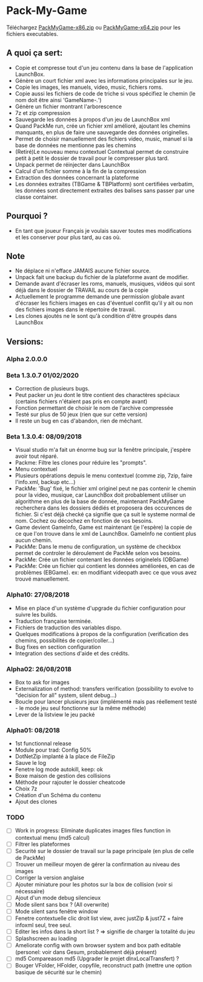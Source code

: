 
# Pack-My-Game

Téléchargez [PackMyGame-x86.zip](https://github.com/daerlnaxe/Pack-My-Game/blob/master/PackMyGame%20x86%20-%20A03.zip) ou [PackMyGame-x64.zip](https://github.com/daerlnaxe/Pack-My-Game/blob/master/PackMyGame%20x64%20-%20A02.zip) pour les fichiers executables.

## A quoi ça sert:
 * Copie et compresse tout d'un jeu contenu dans la base de l'application LaunchBox.
 * Génère un court fichier xml avec les informations principales sur le jeu.
 * Copie les images, les manuels, video, music, fichiers roms.
 * Copie aussi les fichiers de code de triche si vous spécifiez le chemin (le nom doit être ainsi 'GameName-*.*')
 * Génère un fichier montrant l'arborescence
 * 7z et zip compression
 * Sauvegarde les données à propos d'un jeu de LaunchBox xml
 * Quand PackMe run,  crée un fichier xml amélioré, ajoutant les chemins manquants, en plus de faire une sauvegarde des données originelles.
 * Permet de choisir manuellement des fichiers video, music, manuel si la base de données ne mentionne pas les chemins
 * (Retiré)Le nouveau menu contextuel Contextual permet de construire petit à petit le dossier de travail pour le compresser plus tard.
 * Unpack permet de réinjecter dans LaunchBox
 * Calcul d'un fichier somme à la fin de la compression
 * Extraction des données concernant la plateforme
 * Les données extraites (TBGame & TBPlatform) sont certifiées verbatim, les données sont directement extraites des balises sans passer par une classe container.
 
	
	
## Pourquoi ?
 * En tant que joueur Français je voulais sauver toutes mes modifications et les conserver pour plus tard, au cas où.

## Note
 * Ne déplace ni n'efface JAMAIS aucune fichier source.
 * Unpack fait une backup du fichier de la plateforme avant de modifier.
 * Demande avant d'écraser les roms, manuels, musiques, vidéos qui sont déjà dans le dossier de TRAVAIL au cours de la copie 
 * Actuellement le programme demande une permission globale avant d'écraser les fichiers images en cas d'éventuel conflit qu'il y ait ou non des fichiers images dans le répertoire de travail.
 * Les clones ajoutés ne le sont qu'à condition d'être groupés dans LaunchBox
		
## Versions:

### Alpha 2.0.0.0

### Beta 1.3.0.7 01/02/2020
 * Correction de plusieurs bugs.
 * Peut packer un jeu dont le titre contient des charactères spéciaux (certains fichiers n'étaient pas pris en compte avant)
 * Fonction permettant de choisir le nom de l'archive compressée
 * Testé sur plus de 50 jeux (rien que sur cette version)
 * Il reste un bug en cas d'abandon, rien de méchant.

### Beta 1.3.0.4: 08/09/2018

 * Visual studio m'a fait un énorme bug sur la fenêtre principale, j'espère avoir tout réparé.
 * Packme: Filtre les clones pour réduire les "prompts".
 * Menu contextuel
 * Plusieurs opérations depuis le menu contextuel (comme zip, 7zip, faire l'info.xml, backup etc...)
 * PackMe: 'Bug' fixé, le fichier xml originel peut ne pas contenir le chemin pour la video, musique, car LaunchBox doit probablement utiliser un algorithme en plus de la base de donnée, maintenant PackMyGame recherchera dans les dossiers dédiés
 et proposera des occurences de fichier. Si c'est déjà checké ça signifie que ça suit le systeme normal de nom. Cochez ou décochez en fonction de vos besoins.
 * Game devient GameInfo, Game est maintenant (je l'espère) la copie de ce que l'on trouve dans le xml de LaunchBox. GameInfo ne contient plus aucun chemin.
 * PackMe: Dans le menu de configuration, un système de checkbox permet de controler le déroulement de PackMe selon vos besoins.
 * PackMe: Crée un fichier contenant les données originelels (OBGame)
 * PackMe: Crée un fichier qui contient les données améliorées, en cas de problèmes (EBGame). ex: en modifiant videopath avec ce que vous avez trouvé manuellement.

### Alpha10: 27/08/2018
* Mise en place d'un système d'upgrade du fichier configuration pour suivre les builds.
* Traduction française terminée.
* Fichiers de traduction des variables dispo.
* Quelques modifications à propos de la configuration (verification des chemins, possibilités de copier/coller...)
* Bug fixes en section configuration
* Integration des sections d'aide et des crédits.

### Alpha02: 26/08/2018
 * Box to ask for images 
 * Externalization of method: transfers verification (possibility to evolve to "decision for all" system, silent debug...)
 * Boucle pour lancer plusieurs jeux (implémenté mais pas réellement testé - le mode jeu seul fonctionne sur la même méthode)
 * Lever de la listview le jeu packé
 
### Alpha01: 08/2018
 * 1st functionnal release
 * Module pour trad: Config 50%
 * DotNetZip implanté à la place de FileZip		
 * Sauve le log
 * Fenetre log mode autokill, keep: ok
 * Boxe maison de gestion des collisions
 * Méthode pour rajouter le dossier cheatcode
 * Choix 7z 
 * Création d'un Schéma du contenu
 * Ajout des clones

		
### TODO
 - [ ] Work in progress: Eliminate duplicates images files function in contextual menu (md5 calcul)
 - [ ] Filtrer les plateformes
 - [ ] Securité sur le dossier de travail sur la page principale (en plus de celle de PackMe)
 - [ ] Trouver un meilleur moyen de gérer la confirmation au niveau des images
 - [ ] Corriger la version anglaise
 - [ ] Ajouter miniature pour les photos sur la box de collision (voir si nécessaire)
 - [ ] Ajout d'un mode debug silencieux
 - [ ] Mode silent sans box ? (All overwrite)
 - [ ] Mode silent sans fenêtre window
 - [ ] Fenetre contextuelle clic droit list view, avec justZip & just7Z + faire infoxml seul, tree seul.
 - [ ] Editer les infos dans la short list ? => signifie de charger la totalité du jeu
 - [ ] Splashscreen au loading
 - [ ] Ameliorate config with own browser system  and box path editable (personel: voir dans Gesum, probablement déjà présent)
 - [ ] md5 Compareason md5 (Upgrader le projet dlnxLocalTransfert) ?
 - [ ] Bouger VFolder, HFolder, copyfile, reconstruct path (mettre une option basique de sécurité sur le chemin)

